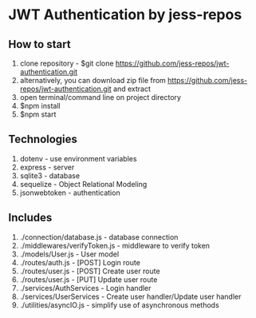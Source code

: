 # JWT Authentication by jess-repos

## How to start

1. clone repository - $git clone https://github.com/jess-repos/jwt-authentication.git
2. alternatively, you can download zip file from https://github.com/jess-repos/jwt-authentication.git and extract
3. open terminal/command line on project directory
4. $npm install
5. $npm start

## Technologies

1. dotenv - use environment variables
2. express - server
3. sqlite3 - database
4. sequelize - Object Relational Modeling
5. jsonwebtoken - authentication

## Includes

1. ./connection/database.js - database connection
2. ./middlewares/verifyToken.js - middleware to verify token
3. ./models/User.js - User model
4. ./routes/auth.js - [POST] Login route
5. ./routes/user.js - [POST] Create user route
6. ./routes/user.js - [PUT] Update user route
7. ./services/AuthServices - Login handler
8. ./services/UserServices - Create user handler/Update user handler
9. ./utilities/asyncIO.js - simplify use of asynchronous methods
